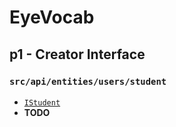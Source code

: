 # EyeVocab
## p1 - Creator Interface
### `src/api/entities/users/student`

* [`IStudent`](./student.interface.ts)
* **TODO**